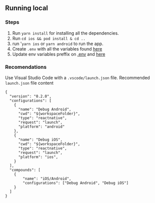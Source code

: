 ## Running local

### Steps

1. Run `yarn install` for installing all the dependencies.
2. Run `cd ios && pod install & cd ..`
3. run '`yarn ios` or `yarn android` to run the app.
4. Create `.env` with all the variables found [here](./src/tools/env/env-tool.ts)
4. Update env variables preffix on [.env](./.env) and [here](./appcenter-pre-build.sh)

### Recomendations

Use Visual Studio Code with a `.vscode/launch.json` file.
Recommended `launch.json` file content
```
{
  "version": "0.2.0",
  "configurations": [
    {
      "name": "Debug Android",
      "cwd": "${workspaceFolder}",
      "type": "reactnative",
      "request": "launch",
      "platform": "android"
    },
    {
      "name": "Debug iOS",
      "cwd": "${workspaceFolder}",
      "type": "reactnative",
      "request": "launch",
      "platform": "ios",
    }
  ],
  "compounds": [
    {
        "name": "iOS/Android",
        "configurations": ["Debug Android", "Debug iOS"]
    }
  ]
}
```